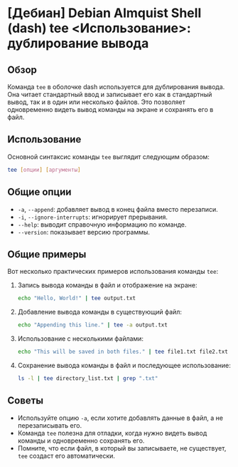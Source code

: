 # [Дебиан] Debian Almquist Shell (dash) tee <Использование>: дублирование вывода

## Обзор
Команда `tee` в оболочке dash используется для дублирования вывода. Она читает стандартный ввод и записывает его как в стандартный вывод, так и в один или несколько файлов. Это позволяет одновременно видеть вывод команды на экране и сохранять его в файл.

## Использование
Основной синтаксис команды `tee` выглядит следующим образом:

```bash
tee [опции] [аргументы]
```

## Общие опции
- `-a`, `--append`: добавляет вывод в конец файла вместо перезаписи.
- `-i`, `--ignore-interrupts`: игнорирует прерывания.
- `--help`: выводит справочную информацию по команде.
- `--version`: показывает версию программы.

## Общие примеры
Вот несколько практических примеров использования команды `tee`:

1. Запись вывода команды в файл и отображение на экране:
   ```bash
   echo "Hello, World!" | tee output.txt
   ```

2. Добавление вывода команды в существующий файл:
   ```bash
   echo "Appending this line." | tee -a output.txt
   ```

3. Использование с несколькими файлами:
   ```bash
   echo "This will be saved in both files." | tee file1.txt file2.txt
   ```

4. Сохранение вывода команды в файл и последующее использование:
   ```bash
   ls -l | tee directory_list.txt | grep ".txt"
   ```

## Советы
- Используйте опцию `-a`, если хотите добавлять данные в файл, а не перезаписывать его.
- Команда `tee` полезна для отладки, когда нужно видеть вывод команды и одновременно сохранять его.
- Помните, что если файл, в который вы записываете, не существует, `tee` создаст его автоматически.